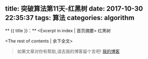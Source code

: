 title: 突破算法第11天-红黑树
date: 2017-10-30 22:35:37
tags: 算法
categories: algorithm
---
** {{ title }}：** <Excerpt in index | 首页摘要>
红黑树
<!-- more -->
<The rest of contents | 余下全文>











> 如果文章对你有帮助,请去我的博客留个言吧! [我的博客][1]

[1]: http://geeksblog.cc
